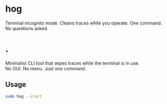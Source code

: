# hog
Terminal incognito mode. Cleans traces while you operate. One command. No questions asked.
# .

Minimalist CLI tool that wipes traces while the terminal is in use.  
No GUI. No menu. Just one command.

## Usage

```bash
sudo hog --start
